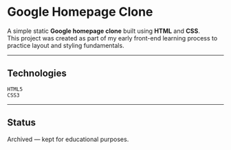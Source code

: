 # Google Homepage Clone

A simple static **Google homepage clone** built using **HTML** and **CSS**.  
This project was created as part of my early front-end learning process to practice layout and styling fundamentals.

---

## Technologies
`HTML5`  
`CSS3`

---

## Status
Archived — kept for educational purposes.
